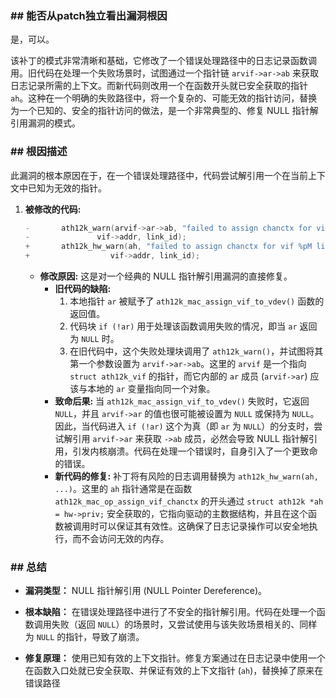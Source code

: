 ### **## 能否从patch独立看出漏洞根因**
是，可以。

该补丁的模式非常清晰和基础，它修改了一个错误处理路径中的日志记录函数调用。旧代码在处理一个失败场景时，试图通过一个指针链 `arvif->ar->ab` 来获取日志记录所需的上下文。而新代码则改用一个在函数开头就已安全获取的指针 `ah`。这种在一个明确的失败路径中，将一个复杂的、可能无效的指针访问，替换为一个已知的、安全的指针访问的做法，是一个非常典型的、修复 NULL 指针解引用漏洞的模式。

### **## 根因描述**

此漏洞的根本原因在于，在一个错误处理路径中，代码尝试解引用一个在当前上下文中已知为无效的指针。

1.  **被修改的代码:**
    ```c
    -		ath12k_warn(arvif->ar->ab, "failed to assign chanctx for vif %pM link id %u link vif is already started",
    -			    vif->addr, link_id);
    +		ath12k_hw_warn(ah, "failed to assign chanctx for vif %pM link id %u link vif is already started",
    +			       vif->addr, link_id);
    ```
    *   **修改原因:** 这是对一个经典的 NULL 指针解引用漏洞的直接修复。
        *   **旧代码的缺陷:**
            1.  本地指针 `ar` 被赋予了 `ath12k_mac_assign_vif_to_vdev()` 函数的返回值。
            2.  代码块 `if (!ar)` 用于处理该函数调用失败的情况，即当 `ar` 返回为 `NULL` 时。
            3.  在旧代码中，这个失败处理块调用了 `ath12k_warn()`，并试图将其第一个参数设置为 `arvif->ar->ab`。这里的 `arvif` 是一个指向 `struct ath12k_vif` 的指针，而它内部的 `ar` 成员 (`arvif->ar`) 应该与本地的 `ar` 变量指向同一个对象。
        *   **致命后果:** 当 `ath12k_mac_assign_vif_to_vdev()` 失败时，它返回 `NULL`，并且 `arvif->ar` 的值也很可能被设置为 `NULL` 或保持为 `NULL`。因此，当代码进入 `if (!ar)` 这个为真（即 `ar` 为 `NULL`）的分支时，尝试解引用 `arvif->ar` 来获取 `->ab` 成员，必然会导致 NULL 指针解引用，引发内核崩溃。代码在处理一个错误时，自身引入了一个更致命的错误。
        *   **新代码的修复:** 补丁将有风险的日志调用替换为 `ath12k_hw_warn(ah, ...)`。这里的 `ah` 指针通常是在函数 `ath12k_mac_op_assign_vif_chanctx` 的开头通过 `struct ath12k *ah = hw->priv;` 安全获取的，它指向驱动的主数据结构，并且在这个函数被调用时可以保证其有效性。这确保了日志记录操作可以安全地执行，而不会访问无效的内存。

### **## 总结**

*   **漏洞类型：**
    NULL 指针解引用 (NULL Pointer Dereference)。

*   **根本缺陷：**
    在错误处理路径中进行了不安全的指针解引用。代码在处理一个函数调用失败（返回 `NULL`）的场景时，又尝试使用与该失败场景相关的、同样为 `NULL` 的指针，导致了崩溃。

*   **修复原理：**
    使用已知有效的上下文指针。修复方案通过在日志记录中使用一个在函数入口处就已安全获取、并保证有效的上下文指针 (`ah`)，替换掉了原来在错误路径